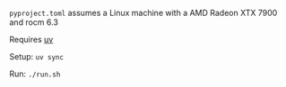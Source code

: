 `pyproject.toml` assumes a Linux machine with a AMD Radeon XTX 7900 and rocm 6.3

Requires [uv](https://github.com/astral-sh/uv)

Setup: `uv sync`

Run: `./run.sh`
